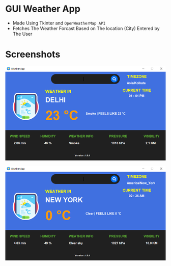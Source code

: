 # GUI Weather App

- Made Using Tkinter and `OpenWeatherMap API`
- Fetches The Weather Forcast Based on The location (City) Entered by The User

# Screenshots

![Screenshot_1](/Screenshots/Screenshot_1.png?raw=true "Screenshot")

![Screenshot_2](/Screenshots/Screenshot_2.png?raw=true "Screenshot")
